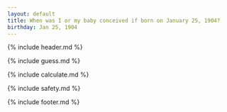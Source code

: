 ```yaml
---
layout: default
title: When was I or my baby conceived if born on January 25, 1904?
birthday: Jan 25, 1904
---
```


{% include header.md %}

{% include guess.md %}

{% include calculate.md %}

{% include safety.md %}

{% include footer.md %}



